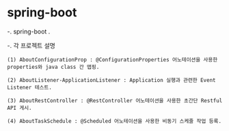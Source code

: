 # spring-boot

-. spring-boot .

-. 각 프로젝트 설명

	(1) AboutConfigurationProp : @ConfigurationProperties 어노테이션을 사용한 properties와 java class 간 맵핑.

	(2) AboutListener-ApplicationListener : Application 실행과 관련한 Event Listener 테스트.

	(3) AboutRestController : @RestController 어노테이션을 사용한 초간단 Restful API 게시.

	(4) AboutTaskSchedule : @Scheduled 어노테이션을 사용한 비동기 스케줄 작업 등록.
